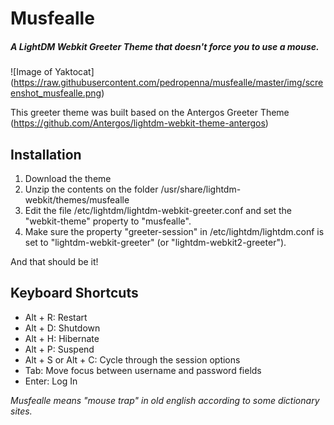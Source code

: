 # Musfealle

##### A LightDM Webkit Greeter Theme that doesn't force you to use a mouse.

![Image of Yaktocat]
(https://raw.githubusercontent.com/pedropenna/musfealle/master/img/screenshot_musfealle.png)

This greeter theme was built based on the Antergos Greeter Theme (https://github.com/Antergos/lightdm-webkit-theme-antergos)


## Installation

1. Download the theme
2. Unzip the contents on the folder /usr/share/lightdm-webkit/themes/musfealle
3. Edit the file /etc/lightdm/lightdm-webkit-greeter.conf and set the
"webkit-theme" property to "musfealle".
4. Make sure the property "greeter-session" in
/etc/lightdm/lightdm.conf is set to "lightdm-webkit-greeter" (or
"lightdm-webkit2-greeter").

And that should be it!

## Keyboard Shortcuts

- Alt + R: Restart
- Alt + D: Shutdown
- Alt + H: Hibernate
- Alt + P: Suspend
- Alt + S or Alt + C: Cycle through the session options
- Tab: Move focus between username and password fields
- Enter: Log In

*Musfealle means "mouse trap" in old english according to some dictionary sites.*

